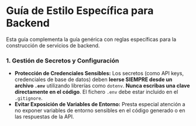 # Guía de Estilo Específica para Backend

Esta guía complementa la guía genérica con reglas específicas para la construcción de servicios de backend.

### 1. Gestión de Secretos y Configuración

* **Protección de Credenciales Sensibles:** Los secretos (como API keys, credenciales de base de datos) deben **leerse SIEMPRE desde un archivo `.env`** utilizando librerías como `dotenv`. **Nunca escribas una clave directamente en el código**. El fichero `.env` debe estar incluido en el `.gitignore`.
* **Evitar Exposición de Variables de Entorno:** Presta especial atención a no exponer variables de entorno sensibles en el código generado o en las respuestas de la API.